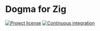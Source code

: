 # Dogma for Zig

[![Project license](https://img.shields.io/badge/license-Public%20Domain-blue.svg)](https://unlicense.org)
[![Continuous integration](https://github.com/dogmatists/dogma.zig/workflows/Continuous%20integration/badge.svg)](https://github.com/dogmatists/dogma.zig/actions?query=workflow%3A%22Continuous+integration%22)
